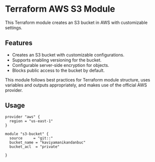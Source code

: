 # Terraform AWS S3 Module

This Terraform module creates an S3 bucket in AWS with customizable settings.

## Features

- Creates an S3 bucket with customizable configurations.
- Supports enabling versioning for the bucket.
- Configurable server-side encryption for objects.
- Blocks public access to the bucket by default.

This module follows best practices for Terraform module structure, uses variables and outputs appropriately, and makes use of the official AWS provider.

## Usage

```hcl
provider "aws" {
  region = "us-east-1"
}

module "s3-bucket" {
  source     = "git::"
  bucket_name = "kaviyamanikandanbuc"
  bucket_acl  = "private"
  
}
